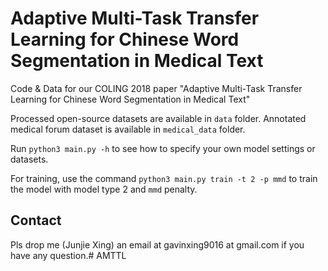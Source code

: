 # Adaptive Multi-Task Transfer Learning for Chinese Word Segmentation in Medical Text

Code & Data for our COLING 2018 paper "Adaptive Multi-Task Transfer Learning for Chinese Word Segmentation in Medical Text"

Processed open-source datasets are available in `data` folder. Annotated medical forum dataset is available in `medical_data` folder.

Run `python3 main.py -h` to see how to specify your own model settings or datasets.

For training, use the command `python3 main.py train -t 2 -p mmd` to train the model with model type 2 and  `mmd` penalty.


## Contact

Pls drop me (Junjie Xing) an email at gavinxing9016 at gmail.com if you have any question.# AMTTL
